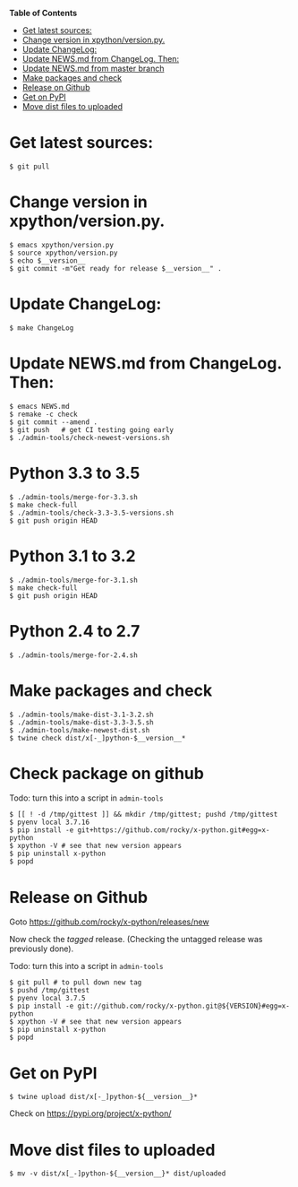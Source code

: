 <!-- markdown-toc start - Don't edit this section. Run M-x markdown-toc-refresh-toc -->
**Table of Contents**

- [Get latest sources:](#get-latest-sources)
- [Change version in xpython/version.py.](#change-version-in-xpythonversionpy)
- [Update ChangeLog:](#update-changelog)
- [Update NEWS.md from ChangeLog. Then:](#update-newsmd-from-changelog-then)
- [Update NEWS.md from master branch](#update-newsmd-from-master-branch)
- [Make packages and check](#make-packages-and-check)
- [Release on Github](#release-on-github)
- [Get on PyPI](#get-on-pypi)
- [Move dist files to uploaded](#move-dist-files-to-uploaded)

<!-- markdown-toc end -->

# Get latest sources:

    $ git pull

# Change version in xpython/version.py.

    $ emacs xpython/version.py
    $ source xpython/version.py
    $ echo $__version__
    $ git commit -m"Get ready for release $__version__" .


# Update ChangeLog:

    $ make ChangeLog

#  Update NEWS.md from ChangeLog. Then:

    $ emacs NEWS.md
    $ remake -c check
    $ git commit --amend .
    $ git push   # get CI testing going early
    $ ./admin-tools/check-newest-versions.sh

# Python 3.3 to 3.5

    $ ./admin-tools/merge-for-3.3.sh
    $ make check-full
    $ ./admin-tools/check-3.3-3.5-versions.sh
    $ git push origin HEAD

# Python 3.1 to 3.2

    $ ./admin-tools/merge-for-3.1.sh
    $ make check-full
    $ git push origin HEAD

# Python 2.4 to 2.7

    $ ./admin-tools/merge-for-2.4.sh

# Make packages and check

    $ ./admin-tools/make-dist-3.1-3.2.sh
    $ ./admin-tools/make-dist-3.3-3.5.sh
    $ ./admin-tools/make-newest-dist.sh
	$ twine check dist/x[-_]python-$__version__*

# Check package on github

Todo: turn this into a script in `admin-tools`

	$ [[ ! -d /tmp/gittest ]] && mkdir /tmp/gittest; pushd /tmp/gittest
	$ pyenv local 3.7.16
	$ pip install -e git+https://github.com/rocky/x-python.git#egg=x-python
	$ xpython -V # see that new version appears
	$ pip uninstall x-python
	$ popd

# Release on Github

Goto https://github.com/rocky/x-python/releases/new

Now check the *tagged* release. (Checking the untagged release was previously done).

Todo: turn this into a script in `admin-tools`

	$ git pull # to pull down new tag
    $ pushd /tmp/gittest
	$ pyenv local 3.7.5
	$ pip install -e git://github.com/rocky/x-python.git@${VERSION}#egg=x-python
	$ xpython -V # see that new version appears
	$ pip uninstall x-python
	$ popd

# Get on PyPI

	$ twine upload dist/x[-_]python-${__version__}*

Check on https://pypi.org/project/x-python/

# Move dist files to uploaded

	$ mv -v dist/x[_-]python-${__version__}* dist/uploaded

